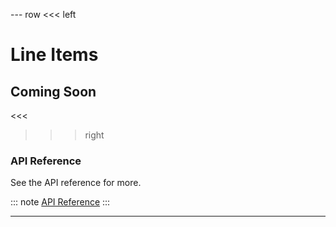 --- row
<<< left
# Line Items
## Coming Soon
<<<

>>> right

### API Reference
See the API reference for more.

::: note
[API Reference](api/index.html)
:::

>>>
---
